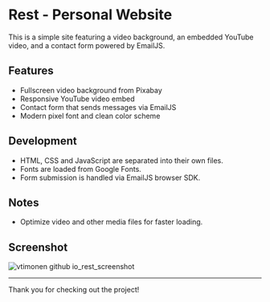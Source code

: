 # Rest - Personal Website

This is a simple site featuring a video background, an embedded YouTube video, and a contact form powered by EmailJS.

## Features

- Fullscreen video background from Pixabay
- Responsive YouTube video embed
- Contact form that sends messages via EmailJS
- Modern pixel font and clean color scheme


## Development

- HTML, CSS and JavaScript are separated into their own files.
- Fonts are loaded from Google Fonts.
- Form submission is handled via EmailJS browser SDK.

## Notes

- Optimize video and other media files for faster loading.

## Screenshot

![vtimonen github io_rest_screenshot](https://github.com/user-attachments/assets/37d8e085-4bd5-453a-9b72-2f195080b966)

---

Thank you for checking out the project!
